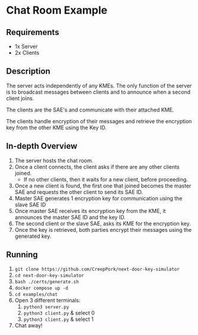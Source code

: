 # Chat Room Example

## Requirements

- 1x Server
- 2x Clients

## Description

The server acts independently of any KMEs.
The only function of the server is to broadcast messages between clients and to announce when a second client joins.

The clients are the SAE's and communicate with their attached KME.

The clients handle encryption of their messages and retrieve the encryption key from the other KME using the Key ID.

## In-depth Overview

1. The server hosts the chat room.
2. Once a client connects, the client asks if there are any other clients joined.
    - If no other clients, then it waits for a new client, before proceeding.
3. Once a new client is found, the first one that joined becomes the master SAE and requests the other client to send
   its SAE ID.
4. Master SAE generates 1 encryption key for communication using the slave SAE ID
5. Once master SAE receives its encryption key from the KME, it announces the master SAE ID and the key ID.
6. The second client or the slave SAE, asks its KME for the encryption key.
7. Once the key is retrieved, both parties encrypt their messages using the generated key.

## Running

1. `git clone https://github.com/CreepPork/next-door-key-simulator`
2. `cd next-door-key-simulator`
3. `bash ./certs/generate.sh`
4. `docker compose up -d`
5. `cd examples/chat`
6. Open 3 different terminals:
    1. `python3 server.py`
    2. `python3 client.py` & select 0
    3. `python3 client.py` & select 1
7. Chat away!